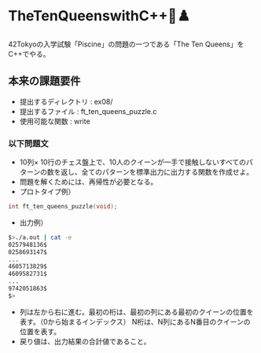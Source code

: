 # TheTenQueenswithC++👸♟️

42Tokyoの入学試験「Piscine」の問題の一つである「The Ten Queens」をC++でやる。

## 本来の課題要件
- 提出するディレクトリ : ex08/
- 提出するファイル : ft_ten_queens_puzzle.c
- 使用可能な関数 : write

### 以下問題文
- 10列× 10行のチェス盤上で、10人のクイーンが一手で接触しないすべてのパターンの数を返し、全てのパターンを標準出力に出力する関数を作成せよ。
- 問題を解くためには、再帰性が必要となる。
- プロトタイプ例）
```c
int ft_ten_queens_puzzle(void);
```

- 出力例）
```bash
$>./a.out | cat -e
0257948136$
0258693147$
...
4605713829$
4609582731$
...
9742051863$
$>
```

- 列は左から右に進む。最初の桁は、最初の列にある最初のクイーンの位置を表す。（0から始まるインデックス） N桁は、N列にあるN番目のクイーンの位置を表す。
- 戻り値は、出力結果の合計値であること。

